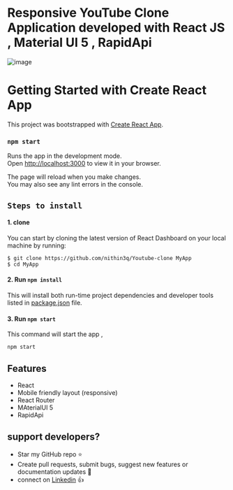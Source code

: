 
# Responsive YouTube Clone Application developed with React JS , Material UI 5 , RapidApi

![image](https://github.com/nithin3q/Youtube-clone/assets/52022957/9bd6e752-80ac-4a47-9167-8ea38a9592a0)

# Getting Started with Create React App

This project was bootstrapped with [Create React App](https://github.com/facebook/create-react-app).

### `npm start`

Runs the app in the development mode.\
Open [http://localhost:3000](http://localhost:3000) to view it in your browser.

The page will reload when you make changes.\
You may also see any lint errors in the console.

## `Steps to install`

#### 1. clone 
You can start by cloning the latest version of React Dashboard on your
local machine by running:

```shell
$ git clone https://github.com/nithin3q/Youtube-clone MyApp
$ cd MyApp
```
#### 2. Run `npm install`

This will install both run-time project dependencies and developer tools listed
in [package.json](../package.json) file.

#### 3. Run `npm start`

This command will start the app ,

```shell
npm start
```

## Features
* React
* Mobile friendly layout (responsive)
* React Router
* MAterialUI 5
* RapidApi

## support developers?
- Star my GitHub repo :star:
- Create pull requests, submit bugs, suggest new features or documentation updates :wrench:
- connect on [Linkedin](https://www.linkedin.com/in/nithin-kumar-58512924a/) :thumbsup:








